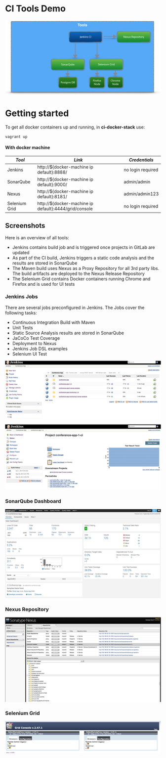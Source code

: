 # CI Tools Demo

![Docker CI Tools](screenshots/docker-ci-tools.png)

# Getting started

To get all docker containers up and running, in __ci-docker-stack__ use:

```
vagrant up
```
#### With docker machine

| *Tool* | *Link* | *Credentials* |
| ------------- | ------------- | ------------- |
| Jenkins | http://${docker-machine ip default}:8888/ | no login required |
| SonarQube | http://${docker-machine ip default}:9000/ | admin/admin |
| Nexus | http://${docker-machine ip default}:8181/ | admin/admin123 |
| Selenium Grid | http://${docker-machine ip default}:4444/grid/console | no login required |

## Screenshots

Here is an overview of all tools:

- Jenkins contains build job and is triggered once projects in GitLab are updated
- As part of the CI build, Jenkins triggers a static code analysis and the results are stored in SonarQube
- The Maven build uses Nexus as a Proxy Repository for all 3rd party libs. The build artifacts are deployed to the Nexus Release Repository
- The Selenium Grid contains Docker containers running Chrome and Firefox and is used for UI tests

### Jenkins Jobs

There are several jobs preconfigured in Jenkins.
The Jobs cover the following tasks:

- Continuous Integration Build with Maven
- Unit Tests
- Static Source Analysis results are stored in SonarQube
- JaCoCo Test Coverage
- Deployment to Nexus
- Jenkins Job DSL examples
- Selenium UI Test

![Conference App Jobs](screenshots/jenkins-jobs-1.png)

![Conference App CI Job](screenshots/jenkins-jobs-2-conference-app-ci.png)

### SonarQube Dashboard

![Jenkins Jobs](screenshots/sonar-analysis-conference-app.png)

### Nexus Repository

![Nexus Proxy Repository](screenshots/nexus.png)

### Selenium Grid

![Selenium Grid](screenshots/selenium-grid.png)

